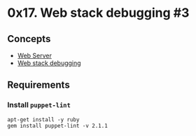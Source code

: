 0x17. Web stack debugging #3
============================

Concepts
--------
- [Web Server](https://alx-intranet.hbtn.io/concepts/17)
- [Web stack debugging](https://alx-intranet.hbtn.io/concepts/68)

Requirements
------------

### Install `puppet-lint`

```
apt-get install -y ruby
gem install puppet-lint -v 2.1.1

```
